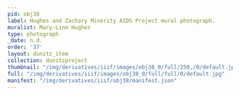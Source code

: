 ```yaml
---
pid: obj38
label: Hughes and Zachary Minority AIDS Project mural photograph.
muralist: Mary-Linn Hughes
type: photograph
_date: n.d.
order: '37'
layout: dunitz_item
collection: dunitzproject
thumbnail: "/img/derivatives/iiif/images/obj38_0/full/250,/0/default.jpg"
full: "/img/derivatives/iiif/images/obj38_0/full/full/0/default.jpg"
manifest: "/img/derivatives/iiif/obj38/manifest.json"
---
```


